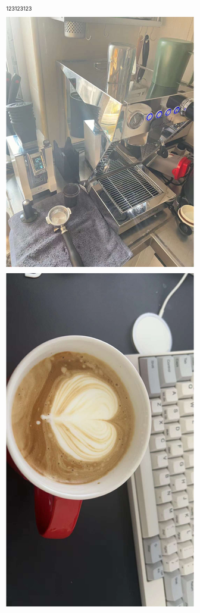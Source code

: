 123123123


![coffee-machine](../../../images/coffee-machine.jpg)

![coffee-machine](../../../images/coffee.jpg)